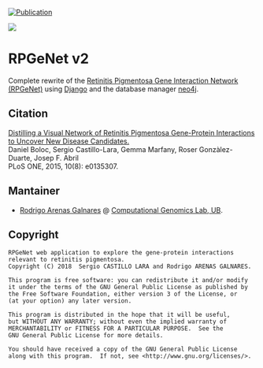 [![Publication](https://img.shields.io/badge/Published-PLOS%20ONE-informational.svg)](https://doi.org/10.1371/journal.pone.0135307)

<img src="https://compgen.bio.ub.edu/datasets/RPGeNet_v2_201806/static/Images/logo.png"> 

# RPGeNet v2


Complete rewrite of the [Retinitis Pigmentosa Gene Interaction Network (RPGeNet)](https://compgen.bio.ub.edu/RPGeNet) using [Django](https://www.djangoproject.com/) and the database manager [neo4j](https://neo4j.com/). 

## Citation

[Distilling a Visual Network of Retinitis Pigmentosa Gene-Protein Interactions to Uncover New Disease Candidates.](https://journals.plos.org/plosone/article?id=10.1371/journal.pone.0135307)<br>
Daniel Boloc, Sergio Castillo-Lara, Gemma Marfany, Roser Gonzàlez-Duarte, Josep F. Abril<br>
PLoS ONE, 2015, 10(8): e0135307.

## Mantainer

- [Rodrigo Arenas Galnares](https://github.com/rodarenas) @ [Computational Genomics Lab, UB](https://compgen.bio.ub.edu).

## Copyright
```
RPGeNet web application to explore the gene-protein interactions relevant to retinitis pigmentosa.
Copyright (C) 2018  Sergio CASTILLO LARA and Rodrigo ARENAS GALNARES.

This program is free software: you can redistribute it and/or modify
it under the terms of the GNU General Public License as published by
the Free Software Foundation, either version 3 of the License, or
(at your option) any later version.

This program is distributed in the hope that it will be useful,
but WITHOUT ANY WARRANTY; without even the implied warranty of
MERCHANTABILITY or FITNESS FOR A PARTICULAR PURPOSE.  See the
GNU General Public License for more details.

You should have received a copy of the GNU General Public License
along with this program.  If not, see <http://www.gnu.org/licenses/>.
```
